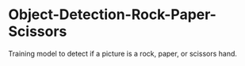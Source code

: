 # Object-Detection-Rock-Paper-Scissors
Training model to detect if a picture is a rock, paper, or scissors hand. 
